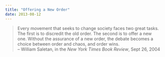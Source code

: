```yaml
---
title: "Offering a New Order"
date: 2013-08-12
---
```

<blockquote>
Every movement that seeks to change society faces two great tasks.
The first is to discredit the old order.
The second is to offer a new one.
Without the assurance of a new order,
the debate becomes a choice between order and chaos,
and order wins.
<br>
– William Saletan, in the <em>New York Times Book Review</em>, Sept 26, 2004
</blockquote>
